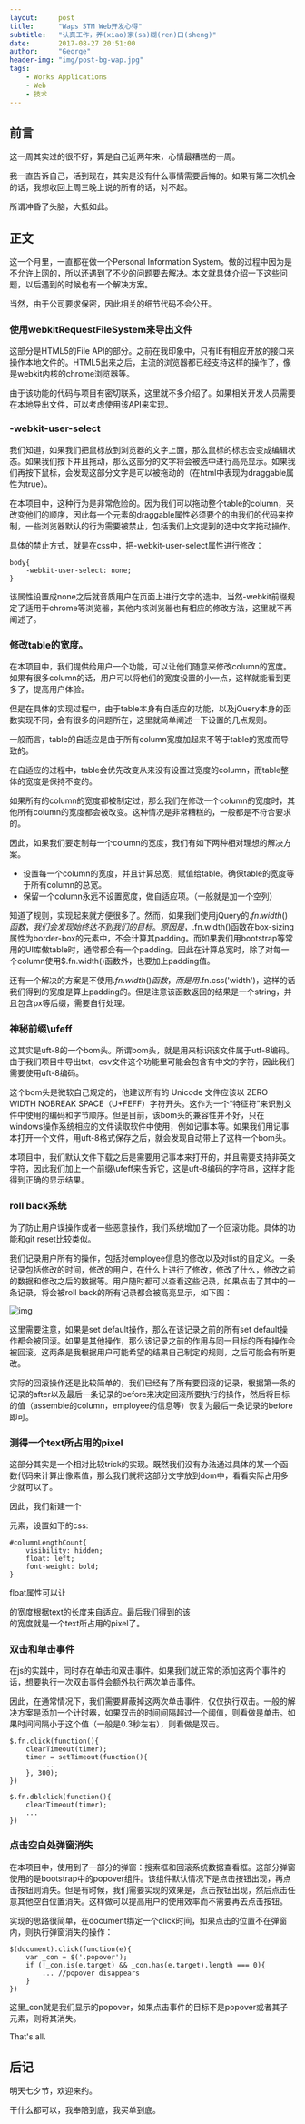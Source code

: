```yaml
---
layout:     post
title:      "Waps STM Web开发心得"
subtitle:   "认真工作，养(xiao)家(sa)糊(ren)口(sheng)"
date:       2017-08-27 20:51:00
author:     "George"
header-img: "img/post-bg-wap.jpg"
tags:
    - Works Applications
    - Web
    - 技术
---
```


## 前言

这一周其实过的很不好，算是自己近两年来，心情最糟糕的一周。

我一直告诉自己，活到现在，其实是没有什么事情需要后悔的。如果有第二次机会的话，我想收回上周三晚上说的所有的话，对不起。

所谓冲昏了头脑，大抵如此。


## 正文

这一个月里，一直都在做一个Personal Information System。做的过程中因为是不允许上网的，所以还遇到了不少的问题要去解决。本文就具体介绍一下这些问题，以后遇到的时候也有一个解决方案。

当然，由于公司要求保密，因此相关的细节代码不会公开。

### 使用webkitRequestFileSystem来导出文件

这部分是HTML5的File API的部分。之前在我印象中，只有IE有相应开放的接口来操作本地文件的。HTML5出来之后，主流的浏览器都已经支持这样的操作了，像是webkit内核的chrome浏览器等。

由于该功能的代码与项目有密切联系，这里就不多介绍了。如果相关开发人员需要在本地导出文件，可以考虑使用该API来实现。

### -webkit-user-select

我们知道，如果我们把鼠标放到浏览器的文字上面，那么鼠标的标志会变成编辑状态。如果我们按下并且拖动，那么这部分的文字将会被选中进行高亮显示。如果我们再按下鼠标，会发现这部分文字是可以被拖动的（在html中表现为draggable属性为true）。

在本项目中，这种行为是非常危险的。因为我们可以拖动整个table的column，来改变他们的顺序，因此每一个元素的draggable属性必须要个的由我们的代码来控制，一些浏览器默认的行为需要被禁止，包括我们上文提到的选中文字拖动操作。

具体的禁止方式，就是在css中，把-webkit-user-select属性进行修改：

```
body{
	-webkit-user-select: none;
}
```

该属性设置成none之后就音质用户在页面上进行文字的选中。当然-webkit前缀规定了适用于chrome等浏览器，其他内核浏览器也有相应的修改方法，这里就不再阐述了。

### 修改table的宽度。

在本项目中，我们提供给用户一个功能，可以让他们随意来修改column的宽度。如果有很多column的话，用户可以将他们的宽度设置的小一点，这样就能看到更多了，提高用户体验。

但是在具体的实现过程中，由于table本身有自适应的功能，以及jQuery本身的函数实现不同，会有很多的问题所在，这里就简单阐述一下设置的几点规则。

一般而言，table的自适应是由于所有column宽度加起来不等于table的宽度而导致的。

在自适应的过程中，table会优先改变从来没有设置过宽度的column，而table整体的宽度是保持不变的。

如果所有的column的宽度都被制定过，那么我们在修改一个column的宽度时，其他所有column的宽度都会被改变。这种情况是非常糟糕的，一般都是不符合要求的。

因此，如果我们要定制每一个column的宽度，我们有如下两种相对理想的解决方案。

- 设置每一个column的宽度，并且计算总宽，赋值给table。确保table的宽度等于所有column的总宽。
- 保留一个column永远不设置宽度，做自适应项。（一般就是加一个空列）

知道了规则，实现起来就方便很多了。然而，如果我们使用jQuery的$.fn.width()函数，我们会发现始终达不到我们的目标。原因是，$.fn.width()函数在box-sizing属性为border-box的元素中，不会计算其padding。而如果我们用bootstrap等常用的UI库做table时，通常都会有一个padding。因此在计算总宽时，除了对每一个column使用$.fn.width()函数外，也要加上padding值。

还有一个解决的方案是不使用$.fn.width()函数，而是用$.fn.css('width')，这样的话我们得到的宽度是算上padding的。但是注意该函数返回的结果是一个string，并且包含px等后缀，需要自行处理。

### 神秘前缀\ufeff

这其实是uft-8的一个bom头。所谓bom头，就是用来标识该文件属于utf-8编码。由于我们项目中导出txt，csv文件这个功能里可能会包含有中文的字符，因此我们需要使用uft-8编码。

这个bom头是微软自己规定的，他建议所有的 Unicode 文件应该以 ZERO WIDTH NOBREAK SPACE（U+FEFF）字符开头。这作为一个“特征符”来识别文件中使用的编码和字节顺序。但是目前，该bom头的兼容性并不好，只在windows操作系统相应的文件读取软件中使用，例如记事本等。如果我们用记事本打开一个文件，用uft-8格式保存之后，就会发现自动带上了这样一个bom头。

本项目中，我们默认文件下载之后是需要用记事本来打开的，并且需要支持非英文字符，因此我们加上一个前缀\ufeff来告诉它，这是uft-8编码的字符串，这样才能得到正确的显示结果。

### roll back系统

为了防止用户误操作或者一些恶意操作，我们系统增加了一个回滚功能。具体的功能和git reset比较类似。

我们记录用户所有的操作，包括对employee信息的修改以及对list的自定义。一条记录包括修改的时间，修改的用户，在什么上进行了修改，修改了什么，修改之前的数据和修改之后的数据等。用户随时都可以查看这些记录，如果点击了其中的一条记录，将会被roll back的所有记录都会被高亮显示，如下图：

![img](/img/in-post/WAP/2.JPG)

这里需要注意，如果是set default操作，那么在该记录之前的所有set default操作都会被回滚。如果是其他操作，那么该记录之前的作用与同一目标的所有操作会被回滚。这两条是我根据用户可能希望的结果自己制定的规则，之后可能会有所更改。

实际的回滚操作还是比较简单的，我们已经有了所有要回滚的记录，根据第一条的记录的after以及最后一条记录的before来决定回滚所要执行的操作，然后将目标的值（assemble的column，employee的信息等）恢复为最后一条记录的before即可。

### 测得一个text所占用的pixel

这部分其实是一个相对比较trick的实现。既然我们没有办法通过具体的某一个函数代码来计算出像素值，那么我们就将这部分文字放到dom中，看看实际占用多少就可以了。

因此，我们新建一个<div>元素，设置如下的css:

```
#columnLengthCount{
	visibility: hidden;
	float: left;
	font-weight: bold;
}
```

float属性可以让<div>的宽度根据text的长度来自适应。最后我们得到的该<div>的宽度就是一个text所占用的pixel了。

### 双击和单击事件

在js的实践中，同时存在单击和双击事件。如果我们就正常的添加这两个事件的话，想要执行一次双击事件会额外执行两次单击事件。

因此，在通常情况下，我们需要屏蔽掉这两次单击事件，仅仅执行双击。一般的解决方案是添加一个计时器，如果双击的时间间隔超过一个阈值，则看做是单击。如果时间间隔小于这个值（一般是0.3秒左右），则看做是双击。

```
$.fn.click(function(){
	clearTimeout(timer);
	timer = setTimeout(function(){
		...
	}, 300);
})

$.fn.dblclick(function(){
	clearTimeout(timer);
	...
})
```

### 点击空白处弹窗消失

在本项目中，使用到了一部分的弹窗：搜索框和回滚系统数据查看框。这部分弹窗使用的是bootstrap中的popover组件。该组件默认情况下是点击按钮出现，再点击按钮则消失。但是有时候，我们需要实现的效果是，点击按钮出现，然后点击任意其他空白位置消失。这样做可以提高用户的使用效率而不需要再去点击按钮。

实现的思路很简单，在document绑定一个click时间，如果点击的位置不在弹窗内，则执行弹窗消失的操作：

```
$(document).click(function(e){
	var _con = $('.popover');
	if (!_con.is(e.target) && _con.has(e.target).length === 0){
		... //popover disappears
	}
})
```

这里_con就是我们显示的popover，如果点击事件的目标不是popover或者其子元素，则将其消失。

That's all.

## 后记

明天七夕节，欢迎来约。

干什么都可以，我奉陪到底，我买单到底。







